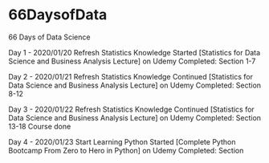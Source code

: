 # 66DaysofData
66 Days of Data Science


Day 1 - 2020/01/20
Refresh Statistics Knowledge
Started [Statistics for Data Science and Business Analysis Lecture] on Udemy
Completed:
Section 1-7

Day 2 - 2020/01/21
Refresh Statistics Knowledge
Continued [Statistics for Data Science and Business Analysis Lecture] on Udemy
Completed:
Section 8-12

Day 3 - 2020/01/22
Refresh Statistics Knowledge
Continued [Statistics for Data Science and Business Analysis Lecture] on Udemy
Completed:
Section 13-18
Course done

Day 4 - 2020/01/23
Start Learning Python
Started [Complete Python Bootcamp From Zero to Hero in Python] on Udemy
Completed:
Section 
